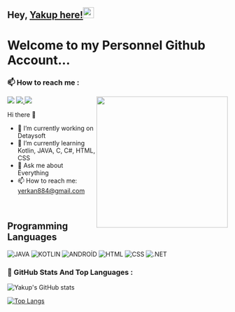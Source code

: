 ## Hey, [Yakup here!](https://www.instagram.com/yakupcann5/)<img src="https://media.giphy.com/media/hvRJCLFzcasrR4ia7z/giphy.gif" width="25px">

<h1>Welcome to my Personnel Github Account...</h1> 

### 📫 How to reach me  :

<img src = 'https://media0.giphy.com/media/26tn33aiTi1jkl6H6/giphy.gif?cid=790b76111a727911e72bb786a6a6b69b79370e9ba9664904&rid=giphy.gif&ct=g' width= 300  align='right' style=""/>


<p align="left">
<a href="mailto: yerkan884@gmail.com"><img src="https://img.shields.io/badge/-email-1d76b0?&style=for-the-badge&logo=Microsoft-outlook&logoColor=white"></a>
<a href="https://www.linkedin.com/in/yakup-can-erkan-7a163a225/"><img src="https://img.shields.io/badge/linkedin-0a66c2.svg?&style=for-the-badge&logo=linkedin&logoColor=white"</a>
<a href="https://www.instagram.com/yakupcann5/"><img src="https://img.shields.io/badge/Instagram-E4405F?style=for-the-badge&logo=instagram&logoColor=white"></a>  


</p>
 
 
 Hi there 👋
- 🔭 I’m currently working on Detaysoft
- 🌱 I’m currently learning Kotlin, JAVA, C, C#, HTML, CSS
- 💬 Ask me about Everything
- 📫 How to reach me: yerkan884@gmail.com

<br>
 
 
 ## Programming Languages
![JAVA](https://img.shields.io/badge/Java-ED8B00?style=for-the-badge&logo=java&logoColor=white)
![KOTLIN](https://img.shields.io/badge/kotlin-323330?style=for-the-badge&logo=kotlin&logoColor=F7DF1E)
![ANDROİD](https://img.shields.io/badge/android-DD0031?style=for-the-badge&logo=android&logoColor=F7DF1E)
![HTML](https://img.shields.io/badge/HTML5-E34F26?style=for-the-badge&logo=html5&logoColor=white)
![CSS](https://img.shields.io/badge/CSS-239120?&style=for-the-badge&logo=css3&logoColor=white)
![.NET](https://img.shields.io/badge/.NET-5C2D91?style=for-the-badge&logo=.net&logoColor=white)
 
 ### 📌 GitHub Stats And Top Languages :


![Yakup's GitHub stats](https://github-readme-stats.vercel.app/api?username=yakupcann5&show_icons=true&theme=radical)
 
[![Top Langs](https://github-readme-stats.vercel.app/api/top-langs/?username=yakupcann5&layout=compact&theme=tokyonight)](https://github.com/yakupcann5/github-readme-stats)


